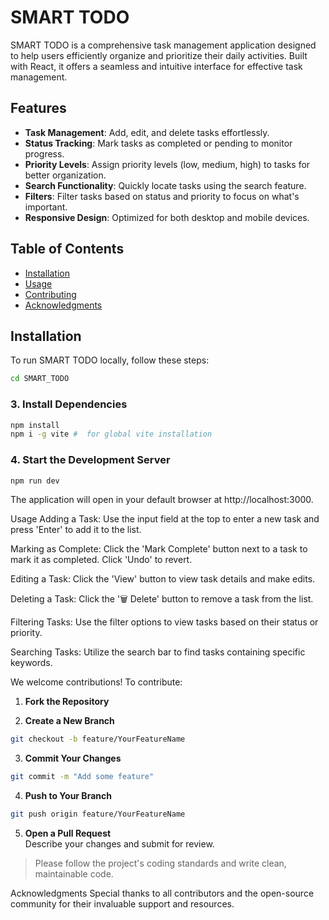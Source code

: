
# SMART TODO

SMART TODO is a comprehensive task management application designed to help users efficiently organize and prioritize their daily activities. Built with React, it offers a seamless and intuitive interface for effective task management.

## Features

- **Task Management**: Add, edit, and delete tasks effortlessly.
- **Status Tracking**: Mark tasks as completed or pending to monitor progress.
- **Priority Levels**: Assign priority levels (low, medium, high) to tasks for better organization.
- **Search Functionality**: Quickly locate tasks using the search feature.
- **Filters**: Filter tasks based on status and priority to focus on what's important.
- **Responsive Design**: Optimized for both desktop and mobile devices.

## Table of Contents

- [Installation](#installation)
- [Usage](#usage)
- [Contributing](#contributing)
- [Acknowledgments](#acknowledgments)

## Installation

To run SMART TODO locally, follow these steps:

```bash
cd SMART_TODO
```

### 3. **Install Dependencies**

```bash
npm install
npm i -g vite #  for global vite installation
```

### 4. **Start the Development Server**

```bash
npm run dev
```



The application will open in your default browser at http://localhost:3000.

Usage
Adding a Task: Use the input field at the top to enter a new task and press 'Enter' to add it to the list.​

Marking as Complete: Click the 'Mark Complete' button next to a task to mark it as completed. Click 'Undo' to revert.​

Editing a Task: Click the 'View' button to view task details and make edits.​

Deleting a Task: Click the '🗑 Delete' button to remove a task from the list.​

Filtering Tasks: Use the filter options to view tasks based on their status or priority.​

Searching Tasks: Utilize the search bar to find tasks containing specific keywords.​

We welcome contributions! To contribute:

1. **Fork the Repository**

2. **Create a New Branch**

```bash
git checkout -b feature/YourFeatureName
```

3. **Commit Your Changes**

```bash
git commit -m "Add some feature"
```

4. **Push to Your Branch**

```bash
git push origin feature/YourFeatureName
```

5. **Open a Pull Request**  
Describe your changes and submit for review.

> Please follow the project's coding standards and write clean, maintainable code.


Acknowledgments
Special thanks to all contributors and the open-source community for their invaluable support and resources.​


